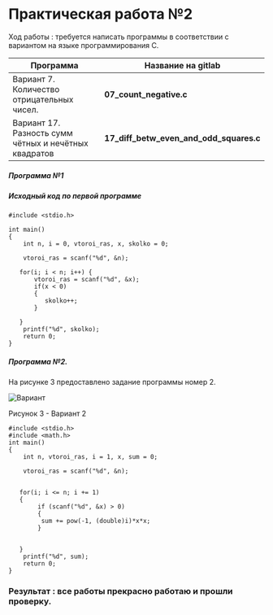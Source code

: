 # Практическая работа №2
Ход работы : требуется написать программы в соответствии с вариантом на языке программирования С. 

Программа     | Название на gitlab
-----------  | -------------
Вариант 7. Количество отрицательных чисел.    | **07_count_negative.c**
Вариант 17. Разность сумм чётных и нечётных квадратов    | **17_diff_betw_even_and_odd_squares.c**
##### Программа №1 

##### Исходный код по первой программе 
```
#include <stdio.h>

int main()
{
    int n, i = 0, vtoroi_ras, x, skolko = 0;

    vtoroi_ras = scanf("%d", &n);

   for(i; i < n; i++) {
       vtoroi_ras = scanf("%d", &x);
       if(x < 0)
       {
          skolko++;
       }

   }
    printf("%d", skolko);
    return 0;
}

``` 

##### Программа №2.

На рисунке 3 предоставлено задание программы номер 2.

![Вариант](pr2/2.PNG)

 Рисунок 3 - Вариант 2 
 
``` 
#include <stdio.h>
#include <math.h>
int main()
{
    int n, vtoroi_ras, i = 1, x, sum = 0;

    vtoroi_ras = scanf("%d", &n);
    
 
   for(i; i <= n; i += 1) 
   {
        if (scanf("%d", &x) > 0)
        {
         sum += pow(-1, (double)i)*x*x;
        }
    
      
   }
    printf("%d", sum);
    return 0;
}
```

### Результат : все работы прекрасно работаю и прошли проверку. 

